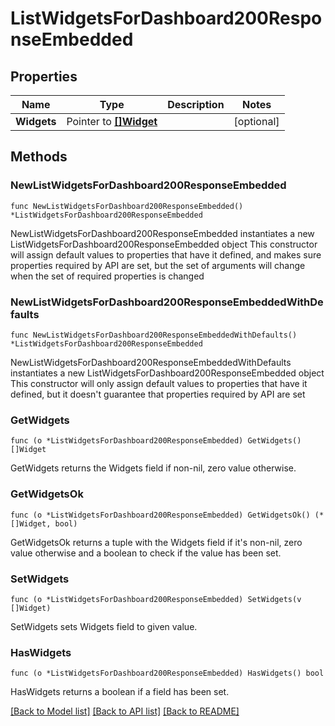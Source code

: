 # ListWidgetsForDashboard200ResponseEmbedded

## Properties

Name | Type | Description | Notes
------------ | ------------- | ------------- | -------------
**Widgets** | Pointer to [**[]Widget**](Widget.md) |  | [optional] 

## Methods

### NewListWidgetsForDashboard200ResponseEmbedded

`func NewListWidgetsForDashboard200ResponseEmbedded() *ListWidgetsForDashboard200ResponseEmbedded`

NewListWidgetsForDashboard200ResponseEmbedded instantiates a new ListWidgetsForDashboard200ResponseEmbedded object
This constructor will assign default values to properties that have it defined,
and makes sure properties required by API are set, but the set of arguments
will change when the set of required properties is changed

### NewListWidgetsForDashboard200ResponseEmbeddedWithDefaults

`func NewListWidgetsForDashboard200ResponseEmbeddedWithDefaults() *ListWidgetsForDashboard200ResponseEmbedded`

NewListWidgetsForDashboard200ResponseEmbeddedWithDefaults instantiates a new ListWidgetsForDashboard200ResponseEmbedded object
This constructor will only assign default values to properties that have it defined,
but it doesn't guarantee that properties required by API are set

### GetWidgets

`func (o *ListWidgetsForDashboard200ResponseEmbedded) GetWidgets() []Widget`

GetWidgets returns the Widgets field if non-nil, zero value otherwise.

### GetWidgetsOk

`func (o *ListWidgetsForDashboard200ResponseEmbedded) GetWidgetsOk() (*[]Widget, bool)`

GetWidgetsOk returns a tuple with the Widgets field if it's non-nil, zero value otherwise
and a boolean to check if the value has been set.

### SetWidgets

`func (o *ListWidgetsForDashboard200ResponseEmbedded) SetWidgets(v []Widget)`

SetWidgets sets Widgets field to given value.

### HasWidgets

`func (o *ListWidgetsForDashboard200ResponseEmbedded) HasWidgets() bool`

HasWidgets returns a boolean if a field has been set.


[[Back to Model list]](../README.md#documentation-for-models) [[Back to API list]](../README.md#documentation-for-api-endpoints) [[Back to README]](../README.md)


